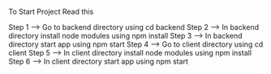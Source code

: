 To Start Project Read this

Step 1 --> Go to backend directory using cd backend
Step 2 --> In backend directory install node modules using npm install
Step 3 --> In backend directory start app using npm start
Step 4 --> Go to client directory using cd client
Step 5 --> In client directory install node modules using npm install
Step 6 --> In client directory start app using npm start
